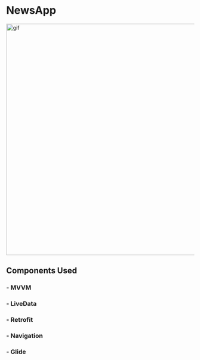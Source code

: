 # NewsApp
<p> <img aling=right alt="gif" src= "https://github.com/yunusyildiz096/NewsApp/blob/master/Screenrecorder-2022-06-21-10-29-40-451.gif" with="1000" height="620" /> </p>

## Components Used

### - MVVM
### - LiveData
### - Retrofit
### - Navigation
### - Glide

